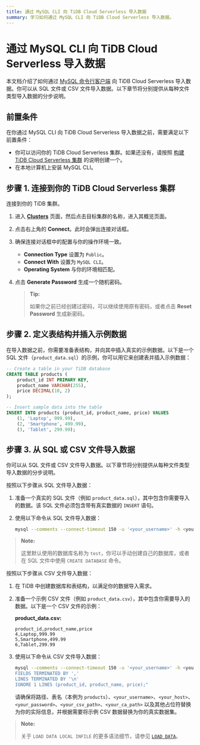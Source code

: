 ```yaml
---
title: 通过 MySQL CLI 向 TiDB Cloud Serverless 导入数据
summary: 学习如何通过 MySQL CLI 向 TiDB Cloud Serverless 导入数据。
---
```


# 通过 MySQL CLI 向 TiDB Cloud Serverless 导入数据

本文档介绍了如何通过 [MySQL 命令行客户端](https://dev.mysql.com/doc/refman/8.0/en/mysql.html) 向 TiDB Cloud Serverless 导入数据。你可以从 SQL 文件或 CSV 文件导入数据。以下章节将分别提供从每种文件类型导入数据的分步说明。

## 前置条件

在你通过 MySQL CLI 向 TiDB Cloud Serverless 导入数据之前，需要满足以下前置条件：

- 你可以访问你的 TiDB Cloud Serverless 集群。如果还没有，请按照 [构建 TiDB Cloud Serverless 集群](/develop/dev-guide-build-cluster-in-cloud.md) 的说明创建一个。
- 在本地计算机上安装 MySQL CLI。

## 步骤 1. 连接到你的 TiDB Cloud Serverless 集群

连接到你的 TiDB 集群。

1. 进入 [**Clusters**](https://tidbcloud.com/project/clusters) 页面，然后点击目标集群的名称，进入其概览页面。

2. 点击右上角的 **Connect**。此时会弹出连接对话框。

3. 确保连接对话框中的配置与你的操作环境一致。

    - **Connection Type** 设置为 `Public`。
    - **Connect With** 设置为 `MySQL CLI`。
    - **Operating System** 与你的环境相匹配。

4. 点击 **Generate Password** 生成一个随机密码。

    > **Tip:**
    >
    > 如果你之前已经创建过密码，可以继续使用原有密码，或者点击 **Reset Password** 生成新密码。

## 步骤 2. 定义表结构并插入示例数据

在导入数据之前，你需要准备表结构，并向其中插入真实的示例数据。以下是一个 SQL 文件（`product_data.sql`）的示例，你可以用它来创建表并插入示例数据：

```sql
-- Create a table in your TiDB database
CREATE TABLE products (
    product_id INT PRIMARY KEY,
    product_name VARCHAR(255),
    price DECIMAL(10, 2)
);

-- Insert sample data into the table
INSERT INTO products (product_id, product_name, price) VALUES
    (1, 'Laptop', 999.99),
    (2, 'Smartphone', 499.99),
    (3, 'Tablet', 299.99);
```

## 步骤 3. 从 SQL 或 CSV 文件导入数据

你可以从 SQL 文件或 CSV 文件导入数据。以下章节将分别提供从每种文件类型导入数据的分步说明。

<SimpleTab>
<div label="From an SQL file">

按照以下步骤从 SQL 文件导入数据：

1. 准备一个真实的 SQL 文件（例如 `product_data.sql`），其中包含你需要导入的数据。该 SQL 文件必须包含带有真实数据的 `INSERT` 语句。

2. 使用以下命令从 SQL 文件导入数据：

    ```bash
    mysql --comments --connect-timeout 150 -u '<your_username>' -h <your_cluster_host> -P 4000 -D test --ssl-mode=VERIFY_IDENTITY --ssl-ca=<your_ca_path> -p<your_password> < product_data.sql
    ```

> **Note:**
>
> 这里默认使用的数据库名称为 `test`，你可以手动创建自己的数据库，或者在 SQL 文件中使用 `CREATE DATABASE` 命令。

</div>
<div label="From a CSV file">

按照以下步骤从 CSV 文件导入数据：

1. 在 TiDB 中创建数据库和表结构，以满足你的数据导入需求。

2. 准备一个示例 CSV 文件（例如 `product_data.csv`），其中包含你需要导入的数据。以下是一个 CSV 文件的示例：

    **product_data.csv:**

    ```csv
    product_id,product_name,price
    4,Laptop,999.99
    5,Smartphone,499.99
    6,Tablet,299.99
    ```

3. 使用以下命令从 CSV 文件导入数据：

    ```bash
    mysql --comments --connect-timeout 150 -u '<your_username>' -h <your_host> -P 4000 -D test --ssl-mode=VERIFY_IDENTITY --ssl-ca=<your_ca_path> -p<your_password> -e "LOAD DATA LOCAL INFILE '<your_csv_path>' INTO TABLE products
    FIELDS TERMINATED BY ','
    LINES TERMINATED BY '\n'
    IGNORE 1 LINES (product_id, product_name, price);"
    ```

    请确保将路径、表名（本例为 `products`）、`<your_username>`、`<your_host>`、`<your_password>`、`<your_csv_path>`、`<your_ca_path>` 以及其他占位符替换为你的实际信息，并根据需要将示例 CSV 数据替换为你的真实数据集。

> **Note:**
>
> 关于 `LOAD DATA LOCAL INFILE` 的更多语法细节，请参见 [`LOAD DATA`](/sql-statements/sql-statement-load-data.md)。

</div>
</SimpleTab>